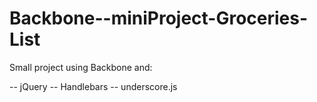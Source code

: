 # Backbone--miniProject-Groceries-List

Small project using Backbone and:

-- jQuery
-- Handlebars
-- underscore.js